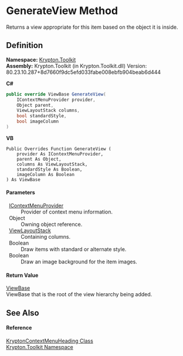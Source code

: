 # GenerateView Method


Returns a view appropriate for this item based on the object it is inside.



## Definition
**Namespace:** <a href="79d2eac2-21f4-54ff-7552-b20c33c30600.md">Krypton.Toolkit</a>  
**Assembly:** Krypton.Toolkit (in Krypton.Toolkit.dll) Version: 80.23.10.287+8d7660f9dc5efd033fabe008ebfb904beab6d444

**C#**
``` C#
public override ViewBase GenerateView(
	IContextMenuProvider provider,
	Object parent,
	ViewLayoutStack columns,
	bool standardStyle,
	bool imageColumn
)
```
**VB**
``` VB
Public Overrides Function GenerateView ( 
	provider As IContextMenuProvider,
	parent As Object,
	columns As ViewLayoutStack,
	standardStyle As Boolean,
	imageColumn As Boolean
) As ViewBase
```



#### Parameters
<dl><dt>  <a href="169231ea-b03a-bb4a-0d84-38bca06f5a4d.md">IContextMenuProvider</a></dt><dd>Provider of context menu information.</dd><dt>  Object</dt><dd>Owning object reference.</dd><dt>  <a href="42a56038-bbde-3c08-40dd-97071c5fada7.md">ViewLayoutStack</a></dt><dd>Containing columns.</dd><dt>  Boolean</dt><dd>Draw items with standard or alternate style.</dd><dt>  Boolean</dt><dd>Draw an image background for the item images.</dd></dl>

#### Return Value
<a href="309ac2d8-bfc5-c1a7-ab6a-4f4cf86a1ba6.md">ViewBase</a>  
ViewBase that is the root of the view hierarchy being added.

## See Also


#### Reference
<a href="b108531d-91a0-e13e-8081-f9ed4531c2d5.md">KryptonContextMenuHeading Class</a>  
<a href="79d2eac2-21f4-54ff-7552-b20c33c30600.md">Krypton.Toolkit Namespace</a>  
